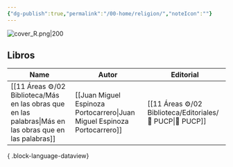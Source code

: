 ```yaml
---
{"dg-publish":true,"permalink":"/00-home/religion/","noteIcon":""}
---
```


![cover_R.png|200](/img/user/02%20Image/cover_R.png)
## Libros
| Name                                                                                                       | Autor                                                                    | Editorial                                                    |
| ---------------------------------------------------------------------------------------------------------- | ------------------------------------------------------------------------ | ------------------------------------------------------------ |
| [[11 Áreas ⚙/02 Biblioteca/Más en las obras que en las palabras\|Más en las obras que en las palabras]] | [[Juan Miguel Espinoza Portocarrero\|Juan Miguel Espinoza Portocarrero]] | [[11 Áreas ⚙/02 Biblioteca/Editoriales/📔 PUCP\|📔 PUCP]] |

{ .block-language-dataview}